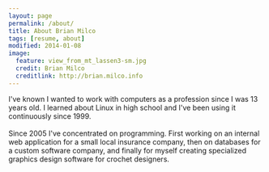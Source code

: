 ```yaml
---
layout: page
permalink: /about/
title: About Brian Milco 
tags: [resume, about]
modified: 2014-01-08
image:
  feature: view_from_mt_lassen3-sm.jpg
  credit: Brian Milco 
  creditlink: http://brian.milco.info
---
```


I've known I wanted to work with computers as a profession since I was 13 years old. 
I learned about Linux in high school and I've been using it continuously since 1999.
<br />
<br />
Since 2005 I've concentrated on programming. 
First working on an internal web application for a small local insurance company, 
then on databases for a custom software company, 
and finally for myself creating specialized graphics design software for crochet designers.
